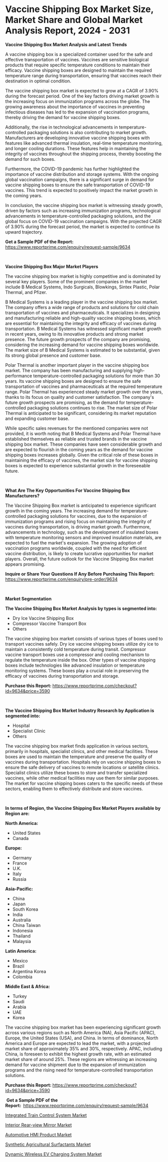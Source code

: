 <p><h1>Vaccine Shipping Box Market Size, Market Share and Global Market Analysis Report, 2024 - 2031</h1></p><p><strong>Vaccine Shipping Box Market Analysis and Latest Trends</strong></p>
<p><p>A vaccine shipping box is a specialized container used for the safe and effective transportation of vaccines. Vaccines are sensitive biological products that require specific temperature conditions to maintain their efficacy. Vaccine shipping boxes are designed to maintain the required temperature range during transportation, ensuring that vaccines reach their destination in optimal condition.</p><p>The vaccine shipping box market is expected to grow at a CAGR of 3.90% during the forecast period. One of the key factors driving market growth is the increasing focus on immunization programs across the globe. The growing awareness about the importance of vaccines in preventing infectious diseases has led to the expansion of vaccination programs, thereby driving the demand for vaccine shipping boxes.</p><p>Additionally, the rise in technological advancements in temperature-controlled packaging solutions is also contributing to market growth. Manufacturers are developing innovative vaccine shipping boxes with features like advanced thermal insulation, real-time temperature monitoring, and longer cooling durations. These features help in maintaining the integrity of vaccines throughout the shipping process, thereby boosting the demand for such boxes.</p><p>Furthermore, the COVID-19 pandemic has further highlighted the importance of vaccine distribution and storage systems. With the ongoing global vaccination campaigns, there is a significant surge in demand for vaccine shipping boxes to ensure the safe transportation of COVID-19 vaccines. This trend is expected to positively impact the market growth in the coming years.</p><p>In conclusion, the vaccine shipping box market is witnessing steady growth, driven by factors such as increasing immunization programs, technological advancements in temperature-controlled packaging solutions, and the global focus on COVID-19 vaccination campaigns. With the projected CAGR of 3.90% during the forecast period, the market is expected to continue its upward trajectory.</p></p>
<p><strong>Get a Sample PDF of the Report:&nbsp;</strong> <a href="https://www.reportprime.com/enquiry/request-sample/9634">https://www.reportprime.com/enquiry/request-sample/9634</a></p>
<p>&nbsp;</p>
<p><strong>Vaccine Shipping Box Major Market Players</strong></p>
<p><p>The vaccine shipping box market is highly competitive and is dominated by several key players. Some of the prominent companies in the market include B Medical Systems, Indo Surgicals, Blowkings, Sintex Plastic, Polar Thermal, and Pfizer.</p><p>B Medical Systems is a leading player in the vaccine shipping box market. The company offers a wide range of products and solutions for cold chain transportation of vaccines and pharmaceuticals. It specializes in designing and manufacturing reliable and high-quality vaccine shipping boxes, which are essential for maintaining the integrity and efficacy of vaccines during transportation. B Medical Systems has witnessed significant market growth in recent years, owing to its innovative products and strong market presence. The future growth prospects of the company are promising, considering the increasing demand for vaccine shipping boxes worldwide. The market size of B Medical Systems is estimated to be substantial, given its strong global presence and customer base.</p><p>Polar Thermal is another important player in the vaccine shipping box market. The company has been manufacturing and supplying high-performance temperature-controlled packaging solutions for more than 30 years. Its vaccine shipping boxes are designed to ensure the safe transportation of vaccines and pharmaceuticals at the required temperature range. Polar Thermal has experienced steady market growth over the years, thanks to its focus on quality and customer satisfaction. The company's future growth prospects are promising, as the demand for temperature-controlled packaging solutions continues to rise. The market size of Polar Thermal is anticipated to be significant, considering its market reputation and expanding customer base.</p><p>While specific sales revenues for the mentioned companies were not provided, it is worth noting that B Medical Systems and Polar Thermal have established themselves as reliable and trusted brands in the vaccine shipping box market. These companies have seen considerable growth and are expected to flourish in the coming years as the demand for vaccine shipping boxes increases globally. Given the critical role of these boxes in maintaining the efficacy of vaccines, the market size for vaccine shipping boxes is expected to experience substantial growth in the foreseeable future.</p></p>
<p>&nbsp;</p>
<p><strong>What Are The Key Opportunities For Vaccine Shipping Box Manufacturers?</strong></p>
<p><p>The Vaccine Shipping Box market is anticipated to experience significant growth in the coming years. The increasing demand for temperature-controlled packaging solutions for vaccines, due to the expansion of immunization programs and rising focus on maintaining the integrity of vaccines during transportation, is driving market growth. Furthermore, advancements in technology, such as the development of insulated boxes with temperature monitoring sensors and improved insulation materials, are expected to fuel the market's expansion. The growing adoption of vaccination programs worldwide, coupled with the need for efficient vaccine distribution, is likely to create lucrative opportunities for market players. Overall, the future outlook for the Vaccine Shipping Box market appears promising.</p></p>
<p><strong>Inquire or Share Your Questions If Any Before Purchasing This Report:</strong> <a href="https://www.reportprime.com/enquiry/pre-order/9634">https://www.reportprime.com/enquiry/pre-order/9634</a></p>
<p>&nbsp;</p>
<p><strong>Market Segmentation</strong></p>
<p><strong>The Vaccine Shipping Box Market Analysis by types is segmented into:</strong></p>
<p><ul><li>Dry Ice Vaccine Shipping Box</li><li>Compressor Vaccine Transport Box</li><li>Others</li></ul></p>
<p><p>The vaccine shipping box market consists of various types of boxes used to transport vaccines safely. Dry ice vaccine shipping boxes utilize dry ice to maintain a consistently cold temperature during transit. Compressor vaccine transport boxes use a compressor and cooling mechanism to regulate the temperature inside the box. Other types of vaccine shipping boxes include technologies like advanced insulation or temperature monitoring systems. These boxes play a crucial role in preserving the efficacy of vaccines during transportation and storage.</p></p>
<p><strong>Purchase this Report:&nbsp;</strong><a href="https://www.reportprime.com/checkout?id=9634&price=3590">https://www.reportprime.com/checkout?id=9634&price=3590</a></p>
<p>&nbsp;</p>
<p><strong>The Vaccine Shipping Box Market Industry Research by Application is segmented into:</strong></p>
<p><ul><li>Hospital</li><li>Specialist Clinic</li><li>Others</li></ul></p>
<p><p>The vaccine shipping box market finds application in various sectors, primarily in hospitals, specialist clinics, and other medical facilities. These boxes are used to maintain the temperature and preserve the quality of vaccines during transportation. Hospitals rely on vaccine shipping boxes to ensure the safe delivery of vaccines to remote locations or satellite clinics. Specialist clinics utilize these boxes to store and transfer specialized vaccines, while other medical facilities may use them for similar purposes. The market for vaccine shipping boxes caters to the specific needs of these sectors, enabling them to effectively distribute and store vaccines.</p></p>
<p>&nbsp;</p>
<p><strong>In terms of Region, the Vaccine Shipping Box Market Players available by Region are:</strong></p>
<p>
    <p> <strong> North America: </strong>
        <ul>
            <li>United States</li>
            <li>Canada</li>
        </ul>
        </p> 
    <p> <strong> Europe: </strong>
        <ul>
            <li>Germany</li>
            <li>France</li>
            <li>U.K.</li>
            <li>Italy</li>
            <li>Russia</li>
        </ul>
        </p> 
    <p> <strong> Asia-Pacific: </strong>
        <ul>
            <li>China</li>
            <li>Japan</li>
            <li>South Korea</li>
            <li>India</li>
            <li>Australia</li>
            <li>China Taiwan</li>
            <li>Indonesia</li>
            <li>Thailand</li>
            <li>Malaysia</li>
        </ul>
        </p> 
    <p> <strong> Latin America: </strong>
        <ul>
            <li>Mexico</li>
            <li>Brazil</li>
            <li>Argentina Korea</li>
            <li>Colombia</li>
        </ul>
        </p> 
    <p> <strong> Middle East & Africa: </strong>
        <ul>
            <li>Turkey</li>
            <li>Saudi</li>
            <li>Arabia</li>
            <li>UAE</li>
            <li>Korea</li>
        </ul>
    </p>
    </p>
<p><p>The vaccine shipping box market has been experiencing significant growth across various regions such as North America (NA), Asia Pacific (APAC), Europe, the United States (USA), and China. In terms of dominance, North America and Europe are expected to lead the market, with a projected market share of approximately 35% and 30%, respectively. APAC, including China, is foreseen to exhibit the highest growth rate, with an estimated market share of around 25%. These regions are witnessing an increasing demand for vaccine shipment due to the expansion of immunization programs and the rising need for temperature-controlled transportation solutions.</p></p>
<p><strong>Purchase this Report: </strong><a href="https://www.reportprime.com/checkout?id=9634&price=3590">https://www.reportprime.com/checkout?id=9634&price=3590</a></p>
<p>&nbsp;<strong>Get a Sample PDF of the Report:&nbsp;&nbsp;</strong><a href="https://www.reportprime.com/enquiry/request-sample/9634">https://www.reportprime.com/enquiry/request-sample/9634</a></p>
<p><strong></strong></p>
<p><p><a href="https://medium.com/@katherineince77/integrated-train-control-system-market-outlook-industry-overview-and-forecast-2024-to-2031-546c80c60f8f">Integrated Train Control System Market</a></p><p><a href="https://medium.com/@katherineince77/interior-rear-view-mirror-market-size-reveals-the-best-marketing-channels-in-global-industry-0b2874d6c94c">Interior Rear-view Mirror Market</a></p><p><a href="https://medium.com/@katherineince77/automotive-hmi-product-market-trends-and-market-analysis-forecasted-for-period-2024-2031-efe2ca57356f">Automotive HMI Product Market</a></p><p><a href="https://medium.com/p/921d87fac402/edit">Synthetic Agricultural Surfactants Market</a></p><p><a href="https://medium.com/@katherineince77/decoding-dynamic-wireless-ev-charging-system-market-metrics-market-share-trends-and-growth-41d3273e2a84">Dynamic Wireless EV Charging System Market</a></p></p>
